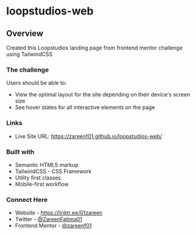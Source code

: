 # loopstudios-web

## Overview

Created this Loopstudios landing page from frontend mentor challenge using TailwindCSS

### The challenge

Users should be able to:

- View the optimal layout for the site depending on their device's screen size
- See hover states for all interactive elements on the page

### Links

- Live Site URL: https://zareenf01.github.io/loopstudios-web/

### Built with

- Semantic HTML5 markup
- TailwindCSS - CSS Framework
- Utility first classes
- Mobile-first workflow

### Connect Here

- Website - https://linktr.ee/01zareen
- Twitter - [@ZareenFatima01](https://twitter.com/ZareenFatima01)
- Frontend Mentor - [@zareenf01](https://www.frontendmentor.io/profile/zareenf01)
